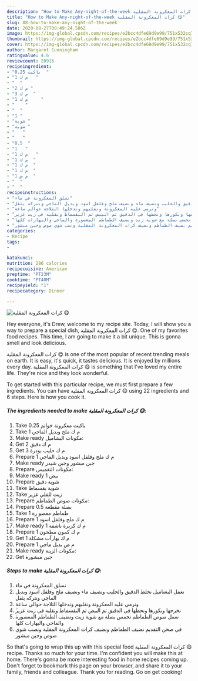 ```yaml
---
description: "How to Make Any-night-of-the-week كرات المعكرونة المقلية 😋"
title: "How to Make Any-night-of-the-week كرات المعكرونة المقلية 😋"
slug: 88-how-to-make-any-night-of-the-week
date: 2020-08-27T08:49:24.586Z
image: https://img-global.cpcdn.com/recipes/e2bcc4dfe69d9e99/751x532cq70/الصورة-الرئيسية-لوصفةكرات-المعكرونة-المقلية-😋.jpg
thumbnail: https://img-global.cpcdn.com/recipes/e2bcc4dfe69d9e99/751x532cq70/الصورة-الرئيسية-لوصفةكرات-المعكرونة-المقلية-😋.jpg
cover: https://img-global.cpcdn.com/recipes/e2bcc4dfe69d9e99/751x532cq70/الصورة-الرئيسية-لوصفةكرات-المعكرونة-المقلية-😋.jpg
author: Margaret Cunningham
ratingvalue: 4.6
reviewcount: 20916
recipeingredient:
- "0.25 باكيت  "
- "1 م ك   "
- "  "
- "2 م ك "
- "3 م ك  "
- "1 م ك     "
- "    "
- "  "
- "1 "
- "شوية "
- "شوية "
- "   "
- "   "
- "0.5  "
- "1   "
- "1 م ك   "
- "1 م ك  "
- "1 م ك  "
- "1 م ك  "
- "1 م ص  "
- "  "
- "  "
recipeinstructions:
- "نسلق المعكرونة في ماء"
- "نعمل البشاميل نخلط الدقيق والحليب ونضيف ماء ونضيف ملح وفلفل اسود وبديل الماجي ونتركه يثقل"
- "ونرمي عليه المعكرونة ونقلبهم وندخلها الثلاجة حوالي ساعة"
- "َنخرجها ونكورها ونحطها في الدقيق ثم البيض ثم البقسماط ونقليه في زيت غزير"
- "نعمل صوص الطماطم نحمس بصلة مع شوية زيت ونضيف الطماطم المعصورة والماجي والبهارات كلها"
- "في صحن التقديم نضيف الطماطم ونضيف كرات المعكرونة المقلية ونصب شوي صوص وجبن مبشور"
categories:
- Recipe
tags:
- 

katakunci:  
nutrition: 286 calories
recipecuisine: American
preptime: "PT23M"
cooktime: "PT40M"
recipeyield: "1"
recipecategory: Dinner

---
```



![كرات المعكرونة المقلية 😋](https://img-global.cpcdn.com/recipes/e2bcc4dfe69d9e99/751x532cq70/الصورة-الرئيسية-لوصفةكرات-المعكرونة-المقلية-😋.jpg)

Hey everyone, it's Drew, welcome to my recipe site. Today, I will show you a way to prepare a special dish, كرات المعكرونة المقلية 😋. One of my favorites food recipes. This time, I am going to make it a bit unique. This is gonna smell and look delicious.



كرات المعكرونة المقلية 😋 is one of the most popular of recent trending meals on earth. It is easy, it's quick, it tastes delicious. It is enjoyed by millions every day. كرات المعكرونة المقلية 😋 is something that I've loved my entire life. They're nice and they look wonderful.


To get started with this particular recipe, we must first prepare a few ingredients. You can have كرات المعكرونة المقلية 😋 using 22 ingredients and 6 steps. Here is how you cook it.

<!--inarticleads1-->

##### The ingredients needed to make كرات المعكرونة المقلية 😋:

1. Take 0.25 باكيت معكرونة خواتم
1. Take 1 م ك ملح وبديل الماجي
1. Make ready  مكونات البشاميل:
1. Get 2 م ك دقيق
1. Get 3 م ك حليب بودرة
1. Prepare 1 م ك ملح وفلفل اسود وبديل الماجي
1. Make ready  جبن مبشور وجبن شيدر
1. Prepare  مكونات التغميس:
1. Make ready 1 بيض
1. Prepare شوية دقيق
1. Take شوية بقسماط
1. Take  زيت للقلي غزير
1. Prepare  مكونات صوص الطماطم:
1. Prepare 0.5 بصلة مقطعة
1. Take 1 طماطم معصو رة
1. Prepare 1 م ك ملح وفلفل اسود
1. Make ready 1 م ك كزبرة ناشفة
1. Prepare 1 م ك كمون مطحون
1. Get 1 م ك بهارآت مشكلة
1. Prepare 1 م ص بديل ماجي
1. Make ready  مكونات الزينة:
1. Get  جبن مبشورة




<!--inarticleads2-->

##### Steps to make كرات المعكرونة المقلية 😋:

1. نسلق المعكرونة في ماء
1. نعمل البشاميل نخلط الدقيق والحليب ونضيف ماء ونضيف ملح وفلفل اسود وبديل الماجي ونتركه يثقل
1. ونرمي عليه المعكرونة ونقلبهم وندخلها الثلاجة حوالي ساعة
1. َنخرجها ونكورها ونحطها في الدقيق ثم البيض ثم البقسماط ونقليه في زيت غزير
1. نعمل صوص الطماطم نحمس بصلة مع شوية زيت ونضيف الطماطم المعصورة والماجي والبهارات كلها
1. في صحن التقديم نضيف الطماطم ونضيف كرات المعكرونة المقلية ونصب شوي صوص وجبن مبشور




So that's going to wrap this up with this special food كرات المعكرونة المقلية 😋 recipe. Thanks so much for your time. I'm confident you will make this at home. There's gonna be more interesting food in home recipes coming up. Don't forget to bookmark this page on your browser, and share it to your family, friends and colleague. Thank you for reading. Go on get cooking!
